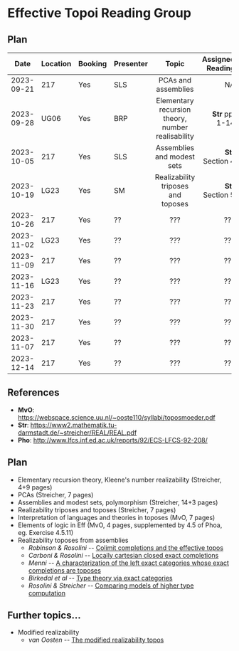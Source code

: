 # Effective Topoi Reading Group

## Plan

| Date       | Location | Booking | Presenter |     Topic                                           |  Assigned Reading | Meeting summary |
|------------|----------| ------- | --------- |:--------------------------------------------------: |------------------:|---------------- |
| 2023-09-21 |  217     | Yes     | SLS       | PCAs and assemblies                                 | NA                | [Meeting #1][1] |
| 2023-09-28 |  UG06    | Yes     | BRP       | Elementary recursion theory, number realisability   | **Str** pp. 1-14  | [Meeting #2][2] |
| 2023-10-05 |  217     | Yes     | SLS       | Assemblies and modest sets                          | **Str** Section 4 |                 |
| 2023-10-19 |  LG23    | Yes     | SM        | Realizability triposes and toposes                  | **Str** Section 5 |                 |
| 2023-10-26 |  217     | Yes     | ??        | ???                                                 | ???               |                 |
| 2023-11-02 |  LG23    | Yes     | ??        | ???                                                 | ???               |                 |
| 2023-11-09 |  217     | Yes     | ??        | ???                                                 | ???               |                 |
| 2023-11-16 |  LG23    | Yes     | ??        | ???                                                 | ???               |                 |
| 2023-11-23 |  217     | Yes     | ??        | ???                                                 | ???               |                 |
| 2023-11-30 |  217     | Yes     | ??        | ???                                                 | ???               |                 |
| 2023-11-07 |  217     | Yes     | ??        | ???                                                 | ???               |                 |
| 2023-12-14 |  217     | Yes     | ??        | ???                                                 | ???               |                 |

## References

- **MvO**: https://webspace.science.uu.nl/~ooste110/syllabi/toposmoeder.pdf
- **Str**: https://www2.mathematik.tu-darmstadt.de/~streicher/REAL/REAL.pdf
- **Pho**: http://www.lfcs.inf.ed.ac.uk/reports/92/ECS-LFCS-92-208/

## Plan

- Elementary recursion theory, Kleene's number realizability (Streicher, 4+9 pages)
- PCAs (Streicher, 7 pages)
- Assemblies and modest sets, polymorphism (Streicher, 14+3 pages)
- Realizability triposes and toposes (Streicher, 7 pages)
- Interpretation of languages and theories in toposes (MvO, 7 pages)
- Elements of logic in Eff (MvO, 4 pages, supplemented by 4.5 of Phoa, eg. Exercise 4.5.11)
- Realizability toposes from assemblies
  - _Robinson & Rosolini_ -- [Colimit completions and the effective
    topos](https://doi.org/10.2307/2274658)
  - _Carboni & Rosolini_ -- [Locally cartesian closed exact
    completions](https://doi.org/10.1016/S0022-4049(99)00192-9)
  - _Menni_ -- [A characterization of the left exact categories whose exact
    completions are toposes](https://doi.org/10.1016/S0022-4049(02)00261-X)
  - _Birkedal et al_ -- [Type theory via exact categories](https://doi.org/10.1109/LICS.1998.705655)
  - _Rosolini & Streicher_ -- [Comparing models of higher type computation](https://doi.org/10.1016/S1571-0661(04)00109-4)

## Further topics...

- Modified realizability 
  - _van Oosten_ -- [The modified realizability topos](https://doi.org/10.1016/S0022-4049(97)00101-1)

[1]: https://ayberkt.github.io/effective-topoi-meeting-2023-09-21.html
[2]: https://ayberkt.github.io/effective-topoi-meeting-2023-09-28.html
